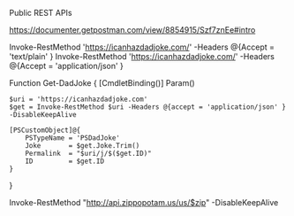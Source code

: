Public REST APIs

https://documenter.getpostman.com/view/8854915/Szf7znEe#intro

Invoke-RestMethod 'https://icanhazdadjoke.com/' -Headers @{Accept = 'text/plain' }
Invoke-RestMethod 'https://icanhazdadjoke.com/' -Headers @{Accept = 'application/json' }

Function Get-DadJoke {
    [CmdletBinding()]
    Param()

    $uri = 'https://icanhazdadjoke.com'
    $get = Invoke-RestMethod $uri -Headers @{accept = 'application/json' } -DisableKeepAlive

    [PSCustomObject]@{
        PSTypeName = 'PSDadJoke'
        Joke       = $get.Joke.Trim()
        Permalink  = "$uri/j/$($get.ID)"
        ID         = $get.ID
    }
}



Invoke-RestMethod "http://api.zippopotam.us/us/$zip" -DisableKeepAlive


